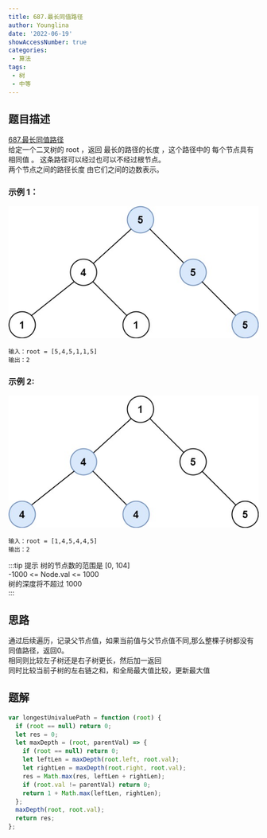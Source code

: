 ```yaml
---
title: 687.最长同值路径
author: Younglina
date: '2022-06-19'
showAccessNumber: true
categories:
 - 算法
tags:
 - 树
 - 中等
---
```


## 题目描述
[687.最长同值路径](https://leetcode.cn/problems/longest-univalue-path/)  
给定一个二叉树的 root ，返回 最长的路径的长度 ，这个路径中的 每个节点具有相同值 。 这条路径可以经过也可以不经过根节点。  
两个节点之间的路径长度 由它们之间的边数表示。  

### 示例 1：
![](https://raw.githubusercontent.com/Younglina/images/master/687_1.jpg)
```
输入：root = [5,4,5,1,1,5]  
输出：2  
```

### 示例 2:
![](https://raw.githubusercontent.com/Younglina/images/master/687_2.jpg)
```
输入：root = [1,4,5,4,4,5]  
输出：2  
```

:::tip 提示
树的节点数的范围是 [0, 104]   
-1000 <= Node.val <= 1000  
树的深度将不超过 1000  
:::

## 思路
通过后续遍历，记录父节点值，如果当前值与父节点值不同,那么整棵子树都没有同值路径，返回0。  
相同则比较左子树还是右子树更长，然后加一返回  
同时比较当前子树的左右链之和，和全局最大值比较，更新最大值  
    
## 题解
```javascript
var longestUnivaluePath = function (root) {
  if (root == null) return 0;
  let res = 0;
  let maxDepth = (root, parentVal) => {
    if (root == null) return 0;
    let leftLen = maxDepth(root.left, root.val);
    let rightLen = maxDepth(root.right, root.val);
    res = Math.max(res, leftLen + rightLen);
    if (root.val != parentVal) return 0;
    return 1 + Math.max(leftLen, rightLen);
  };
  maxDepth(root, root.val);
  return res;
};
```